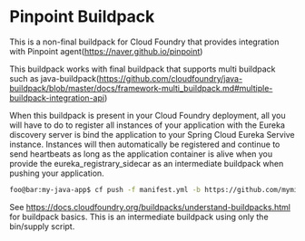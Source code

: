 # Pinpoint Buildpack 

This is a non-final buildpack for Cloud Foundry that provides integration with Pinpoint agent(https://naver.github.io/pinpoint)

This buildpack works with final buildpack that supports multi buildpack such as java-buildpack(https://github.com/cloudfoundry/java-buildpack/blob/master/docs/framework-multi_buildpack.md#multiple-buildpack-integration-api)

When this buildpack is present in your Cloud Foundry deployment, all you will have to do to register all 
instances of your application with the Eureka discovery server is bind the application to your Spring Cloud
Eureka Servive instance. Instances will then automatically be registered and continue to send heartbeats
as long as the application container is alive when you provide the eureka_registrary_sidecar as an intermediate
buildpack when pushing your application.

```sh
foo@bar:my-java-app$ cf push -f manifest.yml -b https://github.com/myminseok/pinpoint-buildpack -b java_buildpack_offline

```

See https://docs.cloudfoundry.org/buildpacks/understand-buildpacks.html for buildpack basics. This is an 
intermediate buildpack using only the bin/supply script.